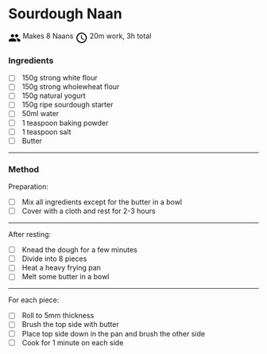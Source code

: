 # Sourdough Naan

<img align="top" width="25" height="25" src="./icons/people.svg"> Makes 8 Naans
<img align="top" width="25" height="25" src="./icons/clock.svg"> 20m work, 3h total

### Ingredients

- [ ] <input type="checkbox"> 150g strong white flour
- [ ] <input type="checkbox"> 150g strong wholewheat flour
- [ ] <input type="checkbox"> 150g natural yogurt
- [ ] <input type="checkbox"> 150g ripe sourdough starter
- [ ] <input type="checkbox"> 50ml water
- [ ] <input type="checkbox"> 1 teaspoon baking powder
- [ ] <input type="checkbox"> 1 teaspoon salt
- [ ] <input type="checkbox"> Butter

---
### Method

Preparation:

- [ ] <input type="checkbox"> Mix all ingredients except for the butter in a bowl
- [ ] <input type="checkbox"> Cover with a cloth and rest for 2-3 hours

---
After resting:

- [ ] <input type="checkbox"> Knead the dough for a few minutes
- [ ] <input type="checkbox"> Divide into 8 pieces
- [ ] <input type="checkbox"> Heat a heavy frying pan
- [ ] <input type="checkbox"> Melt some butter in a bowl

---
For each piece:

- [ ] <input type="checkbox"> Roll to 5mm thickness
- [ ] <input type="checkbox"> Brush the top side with butter
- [ ] <input type="checkbox"> Place top side down in the pan and brush the other side
- [ ] <input type="checkbox"> Cook for 1 minute on each side
